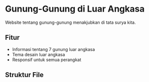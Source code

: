 # Gunung-Gunung di Luar Angkasa

Website tentang gunung-gunung menakjubkan di tata surya kita.

## Fitur
- Informasi tentang 7 gunung luar angkasa
- Tema desain luar angkasa
- Responsif untuk semua perangkat

## Struktur File
